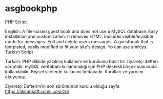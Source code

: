 # asgbookphp
PHP Script

English:
A file-based guest book and does not use a MySQL database. Easy installation and customization. It removes HTML. Includes visible/invisible mode for messages. Edit and delete users messages. A guestbook that is templated, easily modified to fit your site's design. Yo can use smileys. Turkish Script

Turkish:
PHP dilinde yazılmış kullanımı ve kurulumu basit bir ziyaretçi defteri scriptidir.
mySQL veritabanı kullanmadığı için PHP destekli birçok sunucuda kullanılabilir.
Kişisel sitelerde kullanımı bedavadır. Kuralları ve yardımı okuyunuz.

Ziyaretçi Defterim'in son sürümünün kurulu olduğu sayfa: https://akcansoft.comli.com/zd/